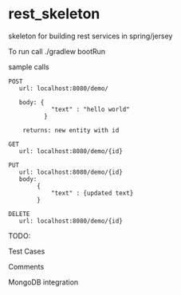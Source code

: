 # rest_skeleton
skeleton for building rest services in spring/jersey

To run call ./gradlew bootRun

sample calls

```
POST 
   url: localhost:8080/demo/
   
   body: {
            "text" : "hello world"
          }
    
    returns: new entity with id
```

```
GET
   url: localhost:8080/demo/{id}

```

```
PUT
   url: localhost:8080/demo/{id}
   body:
        {
            "text" : {updated text}
        }

```

```
DELETE
   url: localhost:8080/demo/{id}

```

TODO:

Test Cases

Comments

MongoDB integration



